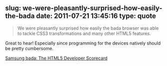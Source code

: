 slug: we-were-pleasantly-surprised-how-easily-the-bada
date: 2011-07-21 13:45:16
type: quote
---

> We were pleasantly surprised how easily the bada browser was able to tackle CSS3 transformations and many other HTML5 features.

Great to hear! Especially since programming for the devices natively should be pretty cumbersome.

 [Samsung bada: The HTML5 Developer Scorecard](http://www.sencha.com/blog/samsung-bada-the-html5-developer-scorecard/?utm_source=feedburner&utm_medium=feed&utm_campaign=Feed%3A+extblog+%28Ext+JS+Blog%29)
